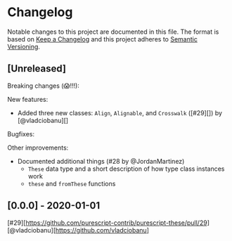 # Changelog

Notable changes to this project are documented in this file. The format is based on [Keep a Changelog](https://keepachangelog.com/en/1.0.0/) and this project adheres to [Semantic Versioning](https://semver.org/spec/v2.0.0.html).

## [Unreleased]

Breaking changes (😱!!!):

New features:
- Added three new classes: `Align`, `Alignable`, and `Crosswalk` ([#29][]) by [@vladciobanu][]

Bugfixes:

Other improvements:
- Documented additional things (#28 by @JordanMartinez)
    - `These` data type and a short description of how type class instances work
    - `these` and `fromThese` functions

## [0.0.0] - 2020-01-01

[#29][https://github.com/purescript-contrib/purescript-these/pull/29]
[@vladciobanu][https://github.com/vladciobanu]
